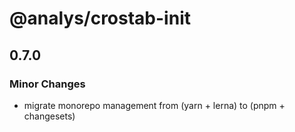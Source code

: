 # @analys/crostab-init

## 0.7.0

### Minor Changes

- migrate monorepo management from (yarn + lerna) to (pnpm + changesets)
